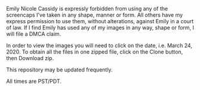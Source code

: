 Emily Nicole Cassidy is expressly forbidden from using any of the screencaps I've taken in any shape, manner or form.
All others have my express permission to use them, without alterations, against Emily in a court of law. 
If I find Emily has used any of my images in any way, shape or form, I will file a DMCA claim.

In order to view the images you will need to click on the date, i.e. March 24, 2020. 
To obtain all the files in one zipped file, click on the Clone button, then Download zip.

This repository may be updated frequently.

All times are PST/PDT.
